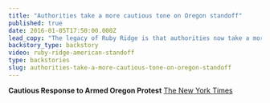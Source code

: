 ```yaml
---
title: "Authorities take a more cautious tone on Oregon standoff"
published: true
date: 2016-01-05T17:50:00.000Z
lead_copy: "The legacy of Ruby Ridge is that authorities now take a more cautious tone when dealing with standoffs like the one in Oregon"
backstory_type: backstory
video: ruby-ridge-american-standoff
type: backstories
slug: authorities-take-a-more-cautious-tone-on-oregon-standoff
---
```


**Cautious Response to Armed Oregon Protest**
[The New York Times](http://www.nytimes.com/2016/01/05/us/in-oregon-law-enforcement-faces-dilemma-in-confronting-armed-group.html)

